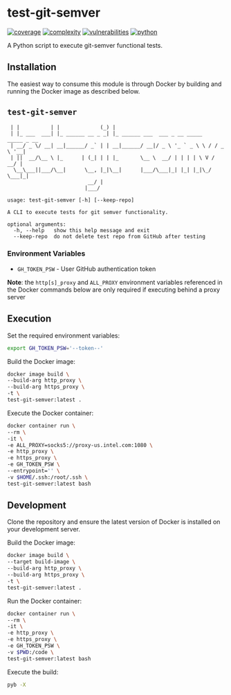 # test-git-semver
[![coverage](https://img.shields.io/badge/coverage-100.0%25-brightgreen)](https://pybuilder.io/)
[![complexity](https://img.shields.io/badge/complexity-Simple:%205-brightgreen)](https://radon.readthedocs.io/en/latest/api.html#module-radon.complexity)
[![vulnerabilities](https://img.shields.io/badge/vulnerabilities-None-brightgreen)](https://pypi.org/project/bandit/)
[![python](https://img.shields.io/badge/python-3.9-teal)](https://www.python.org/downloads/)

A Python script to execute git-semver functional tests.

## Installation
The easiest way to consume this module is through Docker by building and running the Docker image as described below.

## `test-git-semver`
```
 | |          | |             (_) |                                          
 | |_ ___  ___| |_ ______ __ _ _| |_ ______ ___  ___ _ __ _____   _____ _ __ 
 | __/ _ \/ __| __|______/ _` | | __|______/ __|/ _ \ '_ ` _ \ \ / / _ \ '__|
 | ||  __/\__ \ |_      | (_| | | |_       \__ \  __/ | | | | \ V /  __/ |   
  \__\___||___/\__|      \__, |_|\__|      |___/\___|_| |_| |_|\_/ \___|_|   
                          __/ |                                              
                         |___/       

usage: test-git-semver [-h] [--keep-repo]

A CLI to execute tests for git semver functionality.

optional arguments:
  -h, --help   show this help message and exit
  --keep-repo  do not delete test repo from GitHub after testing
```  

### Environment Variables

* `GH_TOKEN_PSW` - User GitHub authentication token

**Note**: the `http[s]_proxy` and `ALL_PROXY` environment variables referenced in the Docker commands below are only required if executing behind a proxy server

## Execution

Set the required environment variables:
```bash
export GH_TOKEN_PSW='--token--'
```

Build the Docker image:
```sh
docker image build \
--build-arg http_proxy \
--build-arg https_proxy \
-t \
test-git-semver:latest .
```

Execute the Docker container:
```bash
docker container run \
--rm \
-it \
-e ALL_PROXY=socks5://proxy-us.intel.com:1080 \
-e http_proxy \
-e https_proxy \
-e GH_TOKEN_PSW \
--entrypoint='' \
-v $HOME/.ssh:/root/.ssh \
test-git-semver:latest bash
```

## Development

Clone the repository and ensure the latest version of Docker is installed on your development server.

Build the Docker image:
```sh
docker image build \
--target build-image \
--build-arg http_proxy \
--build-arg https_proxy \
-t \
test-git-semver:latest .
```

Run the Docker container:
```sh
docker container run \
--rm \
-it \
-e http_proxy \
-e https_proxy \
-e GH_TOKEN_PSW \
-v $PWD:/code \
test-git-semver:latest bash
```

Execute the build:
```sh
pyb -X
```
